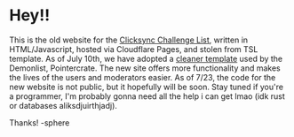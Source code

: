 # Hey!!
This is the old website for the [Clicksync Challenge List](https://cscl.shuttleapp.rs/list/), written in HTML/Javascript, hosted via Cloudflare Pages, and stolen from TSL template. As of July 10th, we have adopted a [cleaner template](https://github.com/stadust/pointercrate) used by the Demonlist, Pointercrate. The new site offers more functionality and makes the lives of the users and moderators easier. As of 7/23, the code for the new website is not public, but it hopefully will be soon. Stay tuned if you're a programmer, I'm probably gonna need all the help i can get lmao (idk rust or databases aliksdjuirthjadj).

Thanks!
-sphere
